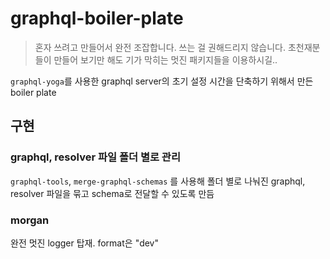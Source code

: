 # graphql-boiler-plate

> 혼자 쓰려고 만들어서 완전 조잡합니다. 쓰는 걸 권해드리지 않습니다. 초천재분들이 만들어 보기만 해도 기가 막히는 멋진 패키지들을 이용하시길..

`graphql-yoga`를 사용한 graphql server의 초기 설정 시간을 단축하기 위해서 만든 boiler plate

## 구현

### graphql, resolver 파일 폴더 별로 관리

`graphql-tools`, `merge-graphql-schemas` 를 사용해 폴더 별로 나눠진 graphql, resolver 파일을 묶고 schema로 전달할 수 있도록 만듬

### morgan

완전 멋진 logger 탑재. format은 "dev"
